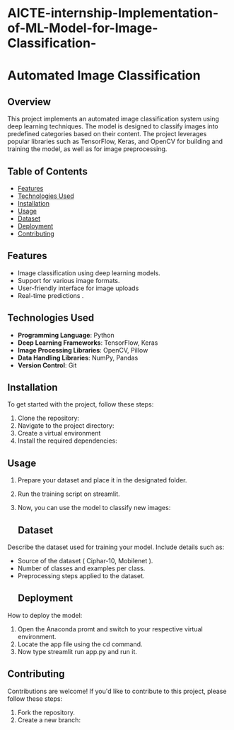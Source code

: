 # AICTE-internship-Implementation-of-ML-Model-for-Image-Classification-
# Automated Image Classification

## Overview

This project implements an automated image classification system using deep learning techniques. The model is designed to classify images into predefined categories based on their content. The project leverages popular libraries such as TensorFlow, Keras, and OpenCV for building and training the model, as well as for image preprocessing.

## Table of Contents

- [Features](#features)
- [Technologies Used](#technologies-used)
- [Installation](#installation)
- [Usage](#usage)
- [Dataset](#dataset)
- [Deployment](#deployment)
- [Contributing](#contributing)

## Features

- Image classification using deep learning models.
- Support for various image formats.
- User-friendly interface for image uploads
- Real-time predictions .

## Technologies Used

- **Programming Language**: Python
- **Deep Learning Frameworks**: TensorFlow, Keras
- **Image Processing Libraries**: OpenCV, Pillow
- **Data Handling Libraries**: NumPy, Pandas
- **Version Control**: Git
  
 ## Installation

To get started with the project, follow these steps:

1. Clone the repository:
2. Navigate to the project directory:
3. Create a virtual environment 
4. Install the required dependencies:
   
## Usage

1. Prepare your dataset and place it in the designated folder.
2. Run the training script on streamlit.
3. Now, you can use the model to classify new images:


    ## Dataset

Describe the dataset used for training your model. Include details such as:

- Source of the dataset ( Ciphar-10, Mobilenet ).
- Number of classes and examples per class.
- Preprocessing steps applied to the dataset.
  ## Deployment

How to deploy the model:
1. Open the Anaconda promt and switch to your respective virtual environment.
2. Locate the app file using the cd command.
3. Now type streamlit run app.py and run it.
    
## Contributing
Contributions are welcome! If you'd like to contribute to this project, please follow these steps:

1. Fork the repository.
2. Create a new branch:
   

